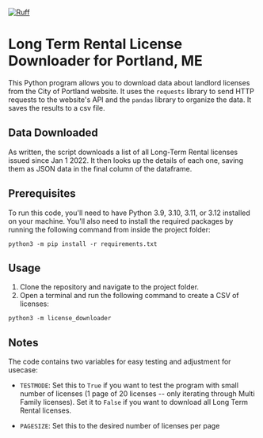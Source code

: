 [![Ruff](https://github.com/MaineDSA/ltr_license_scraper_portland/actions/workflows/lint-python.yml/badge.svg)](https://github.com/MaineDSA/ltr_license_scraper_portland/actions/workflows/lint-python.yml)

# Long Term Rental License Downloader for Portland, ME

This Python program allows you to download data about landlord licenses from the City of Portland website. It uses the `requests` library to send HTTP requests to the website's API and the `pandas` library to organize the data. It saves the results to a csv file.

## Data Downloaded

As written, the script downloads a list of all Long-Term Rental licenses issued since Jan 1 2022. It then looks up the details of each one, saving them as JSON data in the final column of the dataframe.

## Prerequisites

To run this code, you'll need to have Python 3.9, 3.10, 3.11, or 3.12 installed on your machine. You'll also need to install the required packages by running the following command from inside the project folder:

```shell
python3 -m pip install -r requirements.txt
```

## Usage

1. Clone the repository and navigate to the project folder.
2. Open a terminal and run the following command to create a CSV of licenses:

```shell
python3 -m license_downloader
```

## Notes
The code contains two variables for easy testing and adjustment for usecase:

- `TESTMODE`: Set this to `True` if you want to test the program with small number of licenses (1 page of 20 licenses -- only iterating through Multi Family licenses). Set it to `False` if you want to download all Long Term Rental licenses.

- `PAGESIZE`: Set this to the desired number of licenses per page
